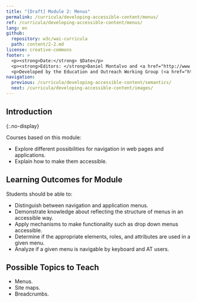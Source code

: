 ```yaml
---
title: "[Draft] Module 2: Menus"
permalink: /curricula/developing-accessible-content/menus/
ref: /curricula/developing-accessible-content/menus/
lang: en
github:
  repository: w3c/wai-curricula
  path: content/2-2.md
license: creative-commons
footer: >
  <p><strong>Date:</strong> $Date</p>
  <p><strong>Editors: </strong>Daniel Montalvo and <a href="http://www.w3.org/People/shadi/">Shadi Abou-Zahra</a>. Contributors: <a href="https://www.w3.org/WAI/EO/EOWG-members">EOWG Participants</a>. </p>
  <p>Developed by the Education and Outreach Working Group (<a href="http://www.w3.org/WAI/EO/">EOWG</a>). Developed with support from the <a href="https://www.w3.org/WAI/about/projects/wai-guide/">WAI-Guide Project</a> funded by the European Commission (EC) under the Horizon 2020 program (Grant Agreement 822245).</p>
navigation:
  previous: /curricula/developing-accessible-content/semantics/
  next: /curricula/developing-accessible-content/images/
---
```


## Introduction
{:.no-display}

Courses based on this module:

* Explore different possibilities for navigation in web pages and applications.
* Explain how to make them accessible.

## Learning Outcomes for Module

Students should be able to:

* Distinguish between navigation and application menus.
* Demonstrate knowledge about reflecting the structure of menus in an accessible way.
* Apply mechanisms to make functionality such as drop down menus accessible.
* Determine if the appropriate elements, roles, and attributes are used in a given menu.
* Analyze if a given menu is navigable by keyboard and AT users.

## Possible Topics to Teach

* Menus.
* Site maps.
* Breadcrumbs.


